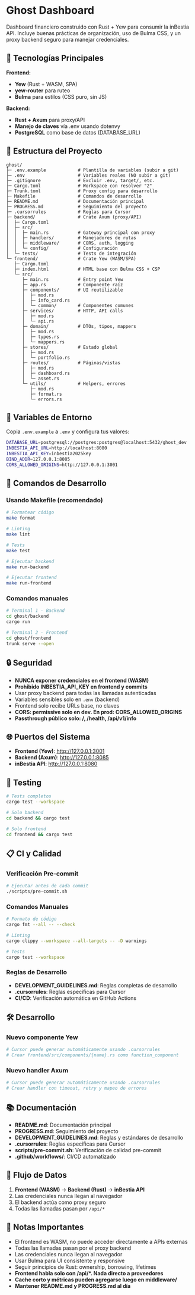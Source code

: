 # Ghost Dashboard

Dashboard financiero construido con Rust + Yew para consumir la inBestia API.
Incluye buenas prácticas de organización, uso de Bulma CSS, y un proxy backend seguro para manejar credenciales.

## 🚀 Tecnologías Principales

**Frontend:**
- **Yew** (Rust + WASM, SPA)
- **yew-router** para ruteo
- **Bulma** para estilos (CSS puro, sin JS)

**Backend:**
- **Rust + Axum** para proxy/API
- **Manejo de claves** vía .env usando dotenvy
- **PostgreSQL** como base de datos (DATABASE_URL)

## 📂 Estructura del Proyecto

```
ghost/
├─ .env.example            # Plantilla de variables (subir a git)
├─ .env                    # Variables reales (NO subir a git)
├─ .gitignore              # Excluir .env, target/, etc.
├─ Cargo.toml              # Workspace con resolver "2"
├─ Trunk.toml              # Proxy config para desarrollo
├─ Makefile                # Comandos de desarrollo
├─ README.md               # Documentación principal
├─ PROGRESS.md             # Seguimiento del proyecto
├─ .cursorrules            # Reglas para Cursor
├─ backend/                # Crate Axum (proxy/API)
│  ├─ Cargo.toml
│  ├─ src/
│  │  ├─ main.rs           # Gateway principal con proxy
│  │  ├─ handlers/         # Manejadores de rutas
│  │  ├─ middleware/       # CORS, auth, logging
│  │  └─ config/           # Configuración
│  └─ tests/               # Tests de integración
└─ frontend/               # Crate Yew (WASM/SPA)
   ├─ Cargo.toml
   ├─ index.html           # HTML base con Bulma CSS + CSP
   └─ src/
      ├─ main.rs           # Entry point Yew
      ├─ app.rs            # Componente raíz
      ├─ components/       # UI reutilizable
      │  ├─ mod.rs
      │  ├─ info_card.rs
      │  └─ common/        # Componentes comunes
      ├─ services/         # HTTP, API calls
      │  ├─ mod.rs
      │  └─ api.rs
      ├─ domain/           # DTOs, tipos, mappers
      │  ├─ mod.rs
      │  ├─ types.rs
      │  └─ mappers.rs
      ├─ stores/           # Estado global
      │  ├─ mod.rs
      │  └─ portfolio.rs
      ├─ routes/           # Páginas/vistas
      │  ├─ mod.rs
      │  ├─ dashboard.rs
      │  └─ asset.rs
      └─ utils/            # Helpers, errores
         ├─ mod.rs
         ├─ format.rs
         └─ errors.rs
```

## 🔑 Variables de Entorno

Copia `.env.example` a `.env` y configura tus valores:

```bash
DATABASE_URL=postgresql://postgres:postgres@localhost:5432/ghost_dev
INBESTIA_API_URL=http://localhost:8080
INBESTIA_API_KEY=inbestia2025key
BIND_ADDR=127.0.0.1:8085
CORS_ALLOWED_ORIGINS=http://127.0.0.1:3001
```

## 🚀 Comandos de Desarrollo

### Usando Makefile (recomendado)
```bash
# Formatear código
make format

# Linting
make lint

# Tests
make test

# Ejecutar backend
make run-backend

# Ejecutar frontend
make run-frontend
```

### Comandos manuales
```bash
# Terminal 1 - Backend
cd ghost/backend
cargo run

# Terminal 2 - Frontend  
cd ghost/frontend
trunk serve --open
```

## 🔒 Seguridad

- **NUNCA exponer credenciales en el frontend (WASM)**
- **Prohibido INBESTIA_API_KEY en frontend y commits**
- Usar proxy backend para todas las llamadas autenticadas
- Variables sensibles solo en `.env` (backend)
- Frontend solo recibe URLs base, no claves
- **CORS: permissive solo en dev. En prod: CORS_ALLOWED_ORIGINS**
- **Passthrough público solo: /, /health, /api/v1/info**

## 🌐 Puertos del Sistema

- **Frontend (Yew)**: http://127.0.0.1:3001
- **Backend (Axum)**: http://127.0.0.1:8085 
- **inBestia API**: http://127.0.0.1:8080

## 🧪 Testing

```bash
# Tests completos
cargo test --workspace

# Solo backend
cd backend && cargo test

# Solo frontend
cd frontend && cargo test
```

## 📋 CI y Calidad

### Verificación Pre-commit
```bash
# Ejecutar antes de cada commit
./scripts/pre-commit.sh
```

### Comandos Manuales
```bash
# Formato de código
cargo fmt --all -- --check

# Linting
cargo clippy --workspace --all-targets -- -D warnings

# Tests
cargo test --workspace
```

### Reglas de Desarrollo
- **DEVELOPMENT_GUIDELINES.md**: Reglas completas de desarrollo
- **.cursorrules**: Reglas específicas para Cursor
- **CI/CD**: Verificación automática en GitHub Actions

## 🛠️ Desarrollo

### Nuevo componente Yew
```bash
# Cursor puede generar automáticamente usando .cursorrules
# Crear frontend/src/components/{name}.rs como function_component
```

### Nuevo handler Axum
```bash
# Cursor puede generar automáticamente usando .cursorrules
# Crear handler con timeout, retry y mapeo de errores
```

## 📚 Documentación

- **README.md**: Documentación principal
- **PROGRESS.md**: Seguimiento del proyecto
- **DEVELOPMENT_GUIDELINES.md**: Reglas y estándares de desarrollo
- **.cursorrules**: Reglas específicas para Cursor
- **scripts/pre-commit.sh**: Verificación de calidad pre-commit
- **.github/workflows/**: CI/CD automatizado

## 🔄 Flujo de Datos

1. **Frontend (WASM)** → **Backend (Rust)** → **inBestia API**
2. Las credenciales nunca llegan al navegador
3. El backend actúa como proxy seguro
4. Todas las llamadas pasan por `/api/*`

## 📝 Notas Importantes

- El frontend es WASM, no puede acceder directamente a APIs externas
- Todas las llamadas pasan por el proxy backend
- Las credenciales nunca llegan al navegador
- Usar Bulma para UI consistente y responsive
- Seguir principios de Rust: ownership, borrowing, lifetimes
- **Frontend habla solo con /api/*. Nada directo a proveedores**
- **Cache corto y métricas pueden agregarse luego en middleware/**
- **Mantener README.md y PROGRESS.md al día**